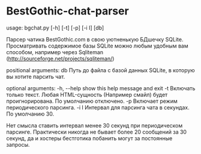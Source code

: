 BestGothic-chat-parser
======================

usage: bgchat.py [-h] [-t] [-p] [-i I] [db]

Парсер чатика BestGothic.com в свою уютненькую БДшечку SQLite. Просматривать
содержимое базы SQLite можно любым удобным вам способом, например через
Sqliteman (http://sourceforge.net/projects/sqliteman/)

positional arguments:
  db          Путь до файла с базой данных SQLite, в которую вы хотите парсить
              чат.

optional arguments:
  -h, --help  show this help message and exit
  -t          Включать только текст. Любая HTML-сущность (Например смайл)
              будет проигнорирована. По умолчанию отключено.
  -p          Включает режим периодического парсинга.
  -i I        Интервал для парсинга чата в секундах. По умолчанию 30.

Нет смысла ставить интервал менее 30 секунд при периодическом парсинге.
Практически никогда не бывает более 20 сообщений за 30 секунд, да и хостеры
бестготика побанить могут за постоянные запросы.
